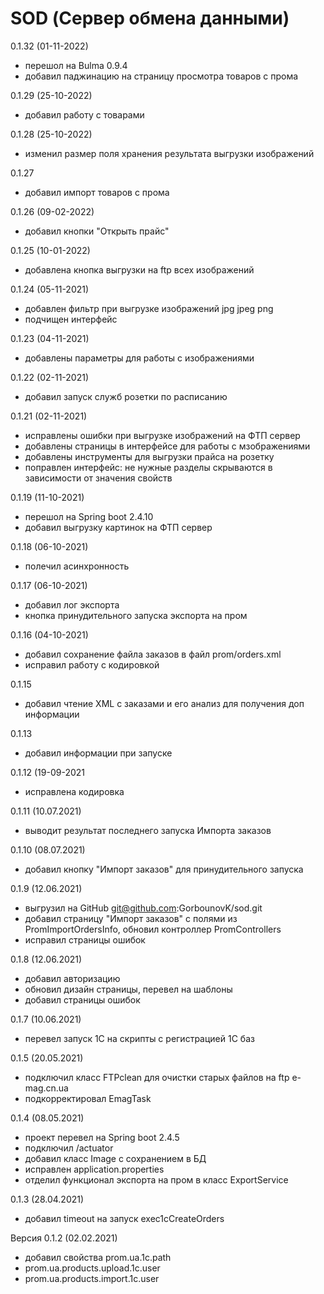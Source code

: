 # SOD (Сервер обмена данными)
0.1.32 (01-11-2022)
- перешол на Bulma 0.9.4
- добавил паджинацию на страницу просмотра товаров с прома

0.1.29 (25-10-2022)
- добавил работу с товарами

0.1.28 (25-10-2022)
- изменил размер поля хранения результата выгрузки изображений

0.1.27
- добавил импорт товаров с прома

0.1.26 (09-02-2022)
- добавил кнопки "Открыть прайс"

0.1.25 (10-01-2022)
- добавлена кнопка выгрузки на ftp всех изображений

0.1.24 (05-11-2021)
- добавлен фильтр при выгрузке изображений jpg jpeg png
- подчищен интерфейс

0.1.23 (04-11-2021)
- добавлены параметры для работы с изображениями

0.1.22 (02-11-2021)
- добавил запуск служб розетки по расписанию

0.1.21 (02-11-2021)
- исправлены ошибки при выгрузке изображений на ФТП сервер
- добавлены страницы в интерфейсе для работы с мзображениями
- добавлены инструменты для выгрузки прайса на розетку
- поправлен интерфейс: не нужные разделы скрываются в зависимости от значения свойств

0.1.19 (11-10-2021)
- перешол на Spring boot 2.4.10
- добавил выгрузку картинок на ФТП сервер

0.1.18 (06-10-2021)
- полечил асинхронность

0.1.17 (06-10-2021)
- добавил лог экспорта
- кнопка принудительного запуска экспорта на пром

0.1.16 (04-10-2021)
- добавил сохранение файла заказов в файл prom/orders.xml
- исправил работу с кодировкой

0.1.15
- добавил чтение XML с заказами и его анализ для получения доп информации

0.1.13
- добавил информации при запуске

0.1.12 (19-09-2021
- исправлена кодировка

0.1.11 (10.07.2021)
- выводит результат последнего запуска Импорта заказов

0.1.10 (08.07.2021)
- добавил кнопку "Импорт заказов" для принудительного запуска

0.1.9 (12.06.2021)
- выгрузил на GitHub git@github.com:GorbounovK/sod.git
- добавил страницу "Импорт заказов" с полями из PromImportOrdersInfo, обновил контроллер PromControllers
- исправил страницы ошибок

0.1.8 (12.06.2021)
- добавил авторизацию
- обновил дизайн страницы, перевел на шаблоны
- добавил страницы ошибок

0.1.7 (10.06.2021)
- перевел запуск 1С на скрипты с регистрацией 1С баз

0.1.5 (20.05.2021)
- подключил класс FTPclean для очистки старых файлов на ftp e-mag.cn.ua
- подкорректировал EmagTask

0.1.4 (08.05.2021)
- проект перевел на Spring boot 2.4.5
- подключил /actuator
- добавил класс Image с сохранением в БД
- исправлен application.properties
- отделил функционал экспорта на пром в класс ExportService

0.1.3 (28.04.2021)
- добавил timeout на запуск exec1cCreateOrders

Версия 0.1.2 (02.02.2021)
- добавил свойства prom.ua.1c.path
- prom.ua.products.upload.1c.user
- prom.ua.products.import.1c.user
